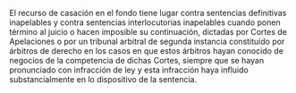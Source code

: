 El recurso de casación en el fondo tiene lugar contra sentencias definitivas inapelables y contra sentencias interlocutorias inapelables cuando ponen término al juicio o hacen imposible su continuación, dictadas por Cortes de Apelaciones o por un tribunal arbitral de segunda instancia constituído por árbitros de derecho en los casos en que estos árbitros hayan conocido de negocios de la competencia de dichas Cortes, siempre que se hayan pronunciado con infracción de ley y esta infracción haya influido substancialmente en lo dispositivo de la sentencia.